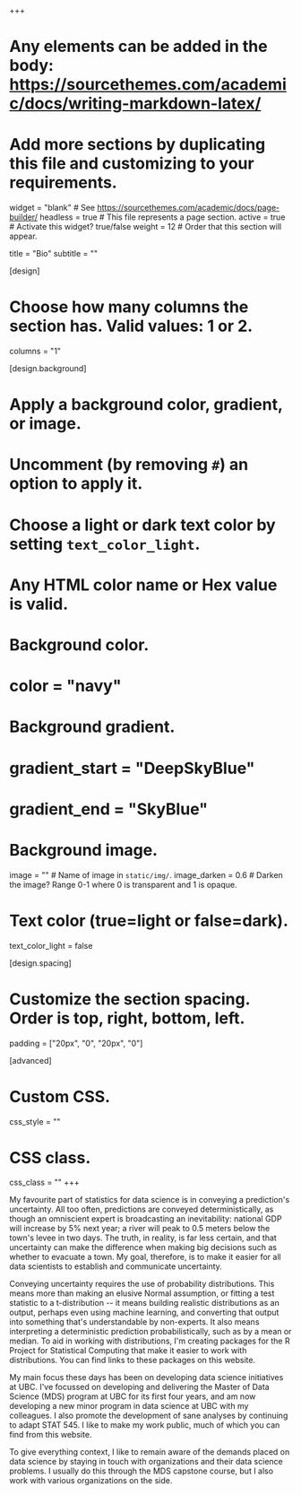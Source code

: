 +++
# Any elements can be added in the body: https://sourcethemes.com/academic/docs/writing-markdown-latex/
# Add more sections by duplicating this file and customizing to your requirements.

widget = "blank"  # See https://sourcethemes.com/academic/docs/page-builder/
headless = true  # This file represents a page section.
active = true  # Activate this widget? true/false
weight = 12  # Order that this section will appear.

title = "Bio"
subtitle = ""

[design]
  # Choose how many columns the section has. Valid values: 1 or 2.
  columns = "1"

[design.background]
  # Apply a background color, gradient, or image.
  #   Uncomment (by removing `#`) an option to apply it.
  #   Choose a light or dark text color by setting `text_color_light`.
  #   Any HTML color name or Hex value is valid.

  # Background color.
  # color = "navy"
  
  # Background gradient.
  # gradient_start = "DeepSkyBlue"
  # gradient_end = "SkyBlue"
  
  # Background image.
  image = ""  # Name of image in `static/img/`.
  image_darken = 0.6  # Darken the image? Range 0-1 where 0 is transparent and 1 is opaque.

  # Text color (true=light or false=dark).
  text_color_light = false

[design.spacing]
  # Customize the section spacing. Order is top, right, bottom, left.
  padding = ["20px", "0", "20px", "0"]

[advanced]
 # Custom CSS. 
 css_style = ""
 
 # CSS class.
 css_class = ""
+++

My favourite part of statistics for data science is in conveying a prediction's uncertainty. All too often, predictions are conveyed deterministically, as though an omniscient expert is broadcasting an inevitability: national GDP will increase by 5% next year; a river will peak to 0.5 meters below the town's levee in two days. The truth, in reality, is far less certain, and that uncertainty can make the difference when making big decisions such as whether to evacuate a town. My goal, therefore, is to make it easier for all data scientists to establish and communicate uncertainty.

Conveying uncertainty requires the use of probability distributions. This means more than making an elusive Normal assumption, or fitting a test statistic to a t-distribution -- it means building realistic distributions as an output, perhaps even using machine learning, and converting that output into something that's understandable by non-experts. It also means interpreting a deterministic prediction probabilistically, such as by a mean or median. To aid in working with distributions, I'm creating packages for the R Project for Statistical Computing that make it easier to work with distributions. You can find links to these packages on this website.

My main focus these days has been on developing data science initiatives at UBC. I've focussed on developing and delivering the Master of Data Science (MDS) program at UBC for its first four years, and am now developing a new minor program in data science at UBC with my colleagues. I also promote the development of sane analyses by continuing to adapt STAT 545. I like to make my work public, much of which you can find from this website. 

To give everything context, I like to remain aware of the demands placed on data science by staying in touch with organizations and their data science problems. I usually do this through the MDS capstone course, but I also work with various organizations on the side. 